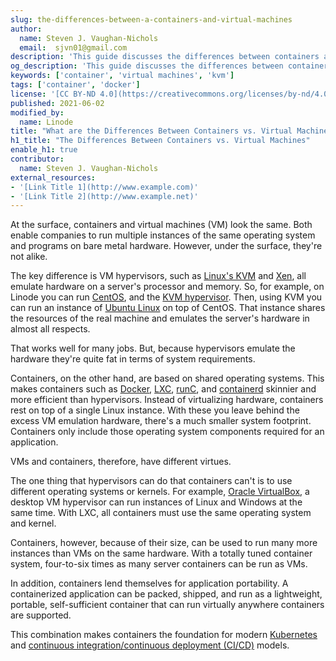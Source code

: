 ```yaml
---
slug: the-differences-between-a-containers-and-virtual-machines
author:
  name: Steven J. Vaughan-Nichols
  email:  sjvn01@gmail.com
description: 'This guide discusses the differences between containers and virtual machines. You may be newer to the cloud computing landscape and have encountered terms and technologies like Docker, Linux KVM, and virtualization. Use this guide to learn how containers and virtual machines provide the core technology behind modern cloud computing practices.'
og_description: 'This guide discusses the differences between containers and virtual machines. You may be newer to the cloud computing landscape and have encountered terms and technologies like Docker, Linux KVM, and virtualization. Use this guide to learn how containers and virtual machines provide the core technology behind modern cloud computing practices.'
keywords: ['container', 'virtual machines', 'kvm']
tags: ['container', 'docker']
license: '[CC BY-ND 4.0](https://creativecommons.org/licenses/by-nd/4.0)'
published: 2021-06-02
modified_by:
  name: Linode
title: "What are the Differences Between Containers vs. Virtual Machines"
h1_title: "The Differences Between Containers vs. Virtual Machines"
enable_h1: true
contributor:
  name: Steven J. Vaughan-Nichols
external_resources:
- '[Link Title 1](http://www.example.com)'
- '[Link Title 2](http://www.example.net)'
---
```


At the surface, containers and virtual machines (VM) look the same. Both enable companies to run multiple instances of the same operating system and programs on bare metal hardware. However, under the surface, they're not alike.

The key difference is  VM hypervisors, such as [Linux's KVM](https://www.linux-kvm.org/page/Main_Page) and [Xen](https://xenproject.org/), all emulate hardware on a server's processor and memory. So, for example, on Linode you can run [CentOS](https://www.centos.org/), and the [KVM hypervisor](/docs/guides/kvm-reference/). Then, using KVM you can run an instance of [Ubuntu Linux](https://ubuntu.com/) on top of CentOS. That instance shares the resources of the real machine and emulates the server's hardware in almost all respects.

That works well for many jobs. But, because hypervisors emulate the hardware they're quite fat in terms of system requirements.

Containers, on the other hand, are based on shared operating systems. This makes containers such as [Docker](https://www.docker.com/), [LXC](https://linuxcontainers.org/), [runC](https://github.com/opencontainers/runc), and [containerd](https://containerd.io/) skinnier and more efficient than hypervisors. Instead of virtualizing hardware, containers rest on top of a single Linux instance. With these you leave behind the excess VM emulation hardware, there's a much smaller system footprint. Containers only include those operating system components required for an application.

VMs and containers, therefore, have different virtues.

The one thing that hypervisors can do that containers can't is to use different operating systems or kernels. For example, [Oracle VirtualBox](https://www.virtualbox.org/), a desktop VM hypervisor can run instances of Linux and Windows at the same time. With LXC, all containers must use the same operating system and kernel.

Containers, however, because of their size, can be used to run many more instances than VMs on the same hardware. With a totally tuned container system, four-to-six times as many server containers can be run as VMs.

In addition, containers lend themselves for application portability.  A containerized application can be packed, shipped, and run as a lightweight, portable, self-sufficient container that can run virtually anywhere containers are supported.

This combination makes containers the foundation for modern [Kubernetes](https://www.linode.com/docs/guides/beginners-guide-to-kubernetes-part-1-introduction/) and [continuous integration/continuous deployment (CI/CD)](/docs/guides/introduction-ci-cd/) models.



